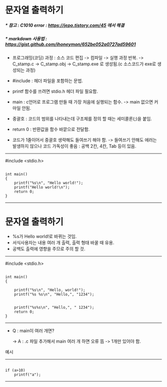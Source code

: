 # 문자열 출력하기

##### * 참고 : C1010 error : https://jepo.tistory.com/45 에서 해결
##### * markdown 사용법 : https://gist.github.com/ihoneymon/652be052a0727ad59601

* 프로그래밍(코딩) 과정 : 소스 코드 편집 -> 컴파일 -> 실행 과정 반복.
  -> C_stamp.c -> C_stamp.obj -> C_stamp.exe 로 생성됨.(c 소스코드가 exe로 생성되는 과정)

* #include : 헤더 파일을 포함하는 문법.
* printf 함수를 쓰려면 stdio.h 헤더 파일 필요함.
* main : c언어로 프로그램 만들 때 가장 처음에 실행되는 함수. -> main 없으면 커마일 안됨.
* 중괄호 : 코드의 범위를 나타내는데 구조체를 정의 할 때는 세미콜론(;)을 붙임.
* return 0 : 반환값을 함수 바깥으로 전달함.
* 코드가 1줄이어서 중괄호 생략해도 들여쓰기 해야 함.
  -> 들여쓰기 안해도 에러는 발생하지 않으나 코드 가독성이 좋음 : 공백 2칸, 4칸, Tab 등이 있음.

<hr/>

#include <stdio.h>
<pre><code>
int main()
{
	printf("%s\n", "Hello world!");
	printf("Hello world!\n");
	return 0;
}
</pre></code>

<hr/>

# 문자열 출력하기
* %s가 Hello world!로 바뀌는 것임.
* 서식사용자는 내용 여러 개 출력, 출력 형태 바꿀 때 유용.
* 공백도 출력에 영향을 주므로 주의 할 것.

<hr/>

#include <stdio.h>

<pre><code>
int main() 
{
	
	printf("%s\n", "Hello, world!");
	printf("%s %s\n", "Hello,", "1234");

	
	printf("%s%s\n", "Hello,", " 1234");
	return 0;
}
</pre></code>

<hr/>

* Q : main이 여러 개면?
  
  -> A : .c 파일 추가해서 main 여러 개 하면 오류 뜸 -> 1개만 있어야 함.

예시
<hr/>
<pre><code>
if (a>10)
	printf("a");
</pre></code>
<hr/>
